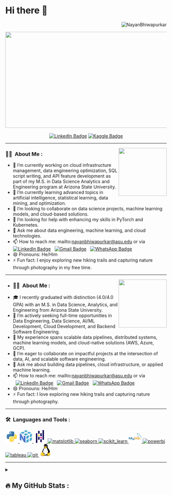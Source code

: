 # Hi there 👋

<!--
**NayanBhiwapurkar/NayanBhiwapurkar** is a ✨ _special_ ✨ repository because its `README.md` (this file) appears on your GitHub profile.
-->

<p align="right"> <img src="https://komarev.com/ghpvc/?username=NayanBhiwapurkar&label=Views&color=blue&style=for-the-badge" alt="NayanBhiwapurkar" /> </p>

<div align="center">
<img src="https://media.giphy.com/media/dWesBcTLavkZuG35MI/giphy.gif" width="600" height="300"/>
</div>

<p align="center">
<a href="https://www.linkedin.com/in/nayan-bhiwapurkar"><img src="https://img.shields.io/badge/LinkedIn-blue?style=for-the-badge&logo=linkedin&logoColor=white" alt="LinkedIn Badge"></a>
<a href="https://www.kaggle.com/nayanbhiwapurkar"><img src="https://img.shields.io/badge/Kaggle-white?style=for-the-badge&logo=Kaggle&logoColor=blue" alt="Kaggle Badge"></a>
</p>

---

<img align="right" height="150" width="150" alt="" src="https://media.giphy.com/media/M9gbBd9nbDrOTu1Mqx/giphy.gif" />

### :man_technologist: &nbsp;About Me :
- 🔭 I’m currently working on cloud infrastructure management, data engineering optimization, SQL script writing, and API feature development as part of my M.S. in Data Science Analytics and Engineering program at Arizona State University.
- 🌱 I’m currently learning advanced topics in artificial intelligence, statistical learning, data mining, and optimization.
- 👯 I’m looking to collaborate on data science projects, machine learning models, and cloud-based solutions.
- 🤔 I’m looking for help with enhancing my skills in PyTorch and Kubernetes.
- 💬 Ask me about data engineering, machine learning, and cloud technologies.
- 📫 How to reach me: mailto:nayanbhiwapurkar@asu.edu or via
&nbsp; <a href="https://www.linkedin.com/in/nayan-bhiwapurkar"><img src="https://img.shields.io/badge/LinkedIn-blue?style=flat&logo=linkedin&logoColor=white" alt="LinkedIn Badge"></a>
&nbsp; <a href="mailto:nayanbhiwapurkar@gmail.com"><img src="https://img.shields.io/badge/Gmail-white?style=flat&logo=Gmail&logoColor=red" alt="Gmail Badge"></a>
&nbsp; [![WhatsApp Badge](https://img.shields.io/badge/WhatsApp-green?style=flat&logo=WhatsApp&logoColor=white)](https://wa.me/16239203764)
- 😄 Pronouns: He/Him
- ⚡ Fun fact: I enjoy exploring new hiking trails and capturing nature through photography in my free time.


---

<img align="right" height="150" width="150" alt="" src="https://media.giphy.com/media/M9gbBd9nbDrOTu1Mqx/giphy.gif" />

- ### :man_technologist: &nbsp;About Me :
- 🎓 I recently graduated with distinction (4.0/4.0 GPA) with an M.S. in Data Science, Analytics, and Engineering from Arizona State University.
- 🔭 I’m actively seeking full-time opportunities in Data Engineering, Data Science, AI/ML Development, Cloud Development, and Backend Software Engineering.
- 🌱 My experience spans scalable data pipelines, distributed systems, machine learning models, and cloud-native solutions (AWS, Azure, GCP).
- 👯 I’m eager to collaborate on impactful projects at the intersection of data, AI, and scalable software engineering.
- 💬 Ask me about building data pipelines, cloud infrastructure, or applied machine learning.
- 📫 How to reach me: mailto:nayanbhiwapurkar@asu.edu or via  
&nbsp; <a href="https://www.linkedin.com/in/nayan-bhiwapurkar"><img src="https://img.shields.io/badge/LinkedIn-blue?style=flat&logo=linkedin&logoColor=white" alt="LinkedIn Badge"></a>
&nbsp; <a href="mailto:nayanbhiwapurkar@gmail.com"><img src="https://img.shields.io/badge/Gmail-white?style=flat&logo=Gmail&logoColor=red" alt="Gmail Badge"></a>
&nbsp; [![WhatsApp Badge](https://img.shields.io/badge/WhatsApp-green?style=flat&logo=WhatsApp&logoColor=white)](https://wa.me/16239203764)
- 😄 Pronouns: He/Him
- ⚡ Fun fact: I love exploring new hiking trails and capturing nature through photography.

---

### 🛠 &nbsp;Languages and Tools :
<p align="left"> 

<a href="https://www.python.org" target="_blank" rel="noreferrer"> <img src="https://raw.githubusercontent.com/devicons/devicon/master/icons/python/python-original.svg" alt="python" width="40" height="40"/> </a>
<a href="https://numpy.org/" target="_blank" rel="noreferrer"> <img src="https://github.com/devicons/devicon/blob/master/icons/numpy/numpy-original.svg" alt="python" width="40" height="40"/> </a>
<a href="https://pandas.pydata.org/" target="_blank" rel="noreferrer"> <img src="https://raw.githubusercontent.com/devicons/devicon/2ae2a900d2f041da66e950e4d48052658d850630/icons/pandas/pandas-original.svg" alt="pandas" width="40" height="40"/> </a>
<a href="https://matplotlib.org/" target="_blank" rel="noreferrer"> <img src="https://upload.wikimedia.org/wikipedia/commons/0/01/Created_with_Matplotlib-logo.svg" alt="matplotlib" width="40" height="40"/> </a> 
<a href="https://seaborn.pydata.org/" target="_blank" rel="noreferrer"> <img src="https://seaborn.pydata.org/_images/logo-mark-lightbg.svg" alt="seaborn" width="40" height="40"/> </a> 
<a href="https://scikit-learn.org/" target="_blank" rel="noreferrer"> <img src="https://upload.wikimedia.org/wikipedia/commons/0/05/Scikit_learn_logo_small.svg" alt="scikit_learn" width="40" height="40"/> </a> 
<a href="https://www.mysql.com/" target="_blank" rel="noreferrer"> <img src="https://raw.githubusercontent.com/devicons/devicon/master/icons/mysql/mysql-original-wordmark.svg" alt="mysql" width="40" height="40"/> </a>
<a href="https://powerbi.microsoft.com/en-au/" target="_blank" rel="noreferrer"> <img src="https://upload.wikimedia.org/wikipedia/commons/c/c9/Power_bi_logo_black.svg" alt="powerbi" width="40" height="40"/> </a>
<a href="https://www.tableau.com/" target="_blank" rel="noreferrer"> <img src="https://logos-world.net/wp-content/uploads/2021/10/Tableau-Logo.png" alt="tableau" width="40" height="40"/> </a> 
<a href="https://git-scm.com/" target="_blank" rel="noreferrer"> <img src="https://www.vectorlogo.zone/logos/git-scm/git-scm-icon.svg" alt="git" width="40" height="40"/> </a>
<a href="https://www.linux.org/" target="_blank" rel="noreferrer"> <img src="https://raw.githubusercontent.com/devicons/devicon/master/icons/linux/linux-original.svg" alt="linux" width="40" height="40"/> </a> 

</p>

---

<details><summary>

## :fire: My GitHub Stats :

</summary>
<p align="center">

[![GitHub Streak](https://github-readme-streak-stats.herokuapp.com/?user=NayanBhiwapurkar&theme=dark&background=000000)](https://git.io/streak-stats)

[![Top Langs](https://github-readme-stats.vercel.app/api/top-langs/?username=NayanBhiwapurkar&layout=compact&theme=vision-friendly-dark)](https://github.com/NayanBhiwapurkar/github-readme-stats)

</p>
</details>
